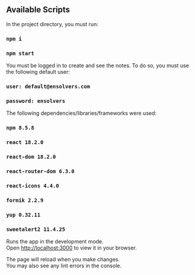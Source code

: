 ## Available Scripts

In the project directory, you must run:
### `npm i`
### `npm start`

You must be logged in to create and see the notes. To do so, you must use the following default user:
### `user: default@ensolvers.com`
### `password: ensolvers`

The following dependencies/libraries/frameworks were used:
### `npm 8.5.8`
### `react 18.2.0`
### `react-dom 18.2.0`
### `react-router-dom 6.3.0`
### `react-icons 4.4.0`
### `formik 2.2.9`
### `yup 0.32.11`
### `sweetalert2 11.4.25`

Runs the app in the development mode.\
Open [http://localhost:3000](http://localhost:3000) to view it in your browser.

The page will reload when you make changes.\
You may also see any lint errors in the console.

